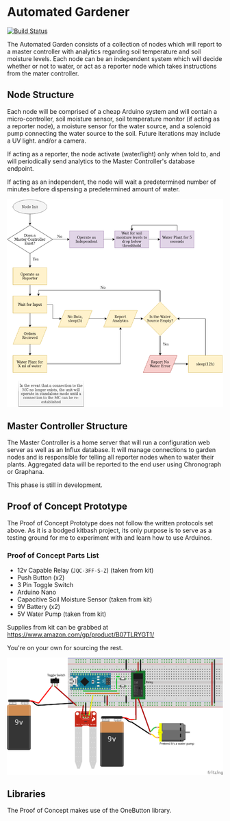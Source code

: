 # Automated Gardener 

[![Build Status](https://travis-ci.com/shadsbot/Automated-Gardener.svg?branch=master)](https://travis-ci.com/shadsbot/Automated-Gardener)

The Automated Garden consists of a collection of nodes which will report to a master controller with analytics regarding soil temperature and soil moisture levels. Each node can be an independent system which will decide whether or not to water, or act as a reporter node which takes instructions from the mater controller.

## Node Structure
Each node will be comprised of a cheap Arduino system and will contain a micro-controller, soil moisture sensor, soil temperature monitor (if acting as a reporter node), a moisture sensor for the water source, and a solenoid pump connecting the water source to the soil. Future iterations may include a UV light. and/or a camera.

If acting as a reporter, the node activate (water/light) only when told to, and will periodically send analytics to the Master Controller's database endpoint.

If acting as an independent, the node will wait a predetermined number of minutes before dispensing a predetermined amount of water.

![Single Node](images/garden_node.png)

## Master Controller Structure
The Master Controller is a home server that will run a configuration web server as well as an Influx database. It will manage connections to garden nodes and is responsible for telling all reporter nodes when to water their plants.
Aggregated data will be reported to the end user using Chronograph or Graphana.

This phase is still in development.

## Proof of Concept Prototype

The Proof of Concept Prototype does not follow the written protocols set above. As it is a bodged kitbash project, its only purpose is to serve as a testing ground for me to experiment with and learn how to use Arduinos.

### Proof of Concept Parts List
- 12v Capable Relay (`JQC-3FF-S-Z`) (taken from kit)
- Push Button (x2)
- 3 Pin Toggle Switch
- Arduino Nano
- Capacitive Soil Moisture Sensor (taken from kit)
- 9V Battery (x2)
- 5V Water Pump (taken from kit)

Supplies from kit can be grabbed at https://www.amazon.com/gp/product/B07TLRYGT1/

You're on your own for sourcing the rest.

![Proof of Concept](images/proof_of_concept.png)

## Libraries

The Proof of Concept makes use of the OneButton library.
